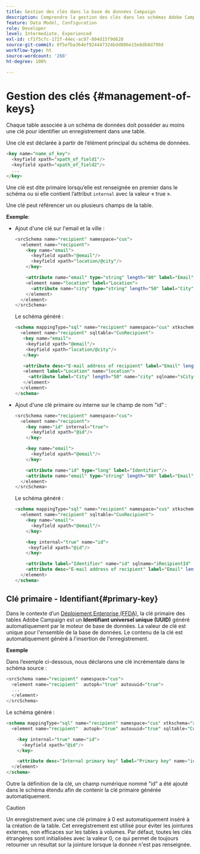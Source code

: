 ```yaml
---
title: Gestion des clés dans la base de données Campaign
description: Comprendre la gestion des clés dans les schémas Adobe Campaign
feature: Data Model, Configuration
role: Developer
level: Intermediate, Experienced
exl-id: cf1f5cfc-172f-44ec-ac97-804d15f9d628
source-git-commit: 0f5efba364ef924447324bdd806e15e6db8d799d
workflow-type: ht
source-wordcount: '268'
ht-degree: 100%

---
```


# Gestion des clés {#management-of-keys}

Chaque table associée à un schéma de données doit posséder au moins une clé pour identifier un enregistrement dans une table.

Une clé est déclarée à partir de l’élément principal du schéma de données.

```sql
<key name="name_of_key">
  <keyfield xpath="xpath_of_field1"/>
  <keyfield xpath="xpath_of_field2"/>
  ...
</key>
```

Une clé est dite primaire lorsqu’elle est renseignée en premier dans le schéma ou si elle contient l’attribut `internal` avec la valeur « true ».

Une clé peut référencer un ou plusieurs champs de la table.

**Exemple**:

* Ajout d&#39;une clé sur l&#39;email et la ville :

  ```sql
  <srcSchema name="recipient" namespace="cus">
    <element name="recipient">
      <key name="email">
        <keyfield xpath="@email"/> 
        <keyfield xpath="location/@city"/> 
      </key>
  
      <attribute name="email" type="string" length="80" label="Email" desc="E-mail address of recipient"/>
      <element name="location" label="Location">
        <attribute name="city" type="string" length="50" label="City" userEnum="city"/>
      </element>
    </element>
  </srcSchema>
  ```

  Le schéma généré :

  ```sql
  <schema mappingType="sql" name="recipient" namespace="cus" xtkschema="xtk:schema">  
    <element name="recipient" sqltable="CusRecipient">    
     <key name="email">      
      <keyfield xpath="@email"/>      
      <keyfield xpath="location/@city"/>    
     </key>    
  
     <attribute desc="E-mail address of recipient" label="Email" length="80" name="email" sqlname="sEmail" type="string"/>    
     <element label="Location" name="location">      
       <attribute label="City" length="50" name="city" sqlname="sCity" type="string" userEnum="city"/>    
     </element>  
    </element>
  </schema>
  ```

* Ajout d&#39;une clé primaire ou interne sur le champ de nom &quot;id&quot; :

  ```sql
  <srcSchema name="recipient" namespace="cus">
    <element name="recipient">
      <key name="id" internal="true">
        <keyfield xpath="@id"/> 
      </key>
  
      <key name="email">
        <keyfield xpath="@email"/> 
      </key>
  
      <attribute name="id" type="long" label="Identifier"/>
      <attribute name="email" type="string" length="80" label="Email" desc="E-mail address of recipient"/>
    </element>
  </srcSchema>
  ```

  Le schéma généré :

  ```sql
  <schema mappingType="sql" name="recipient" namespace="cus" xtkschema="xtk:schema">  
    <element name="recipient" sqltable="CusRecipient">    
      <key name="email">      
        <keyfield xpath="@email"/>    
      </key>  
  
      <key internal="true" name="id">      
       <keyfield xpath="@id"/>    
      </key>    
  
      <attribute label="Identifier" name="id" sqlname="iRecipientId" type="long"/>    
      <attribute desc="E-mail address of recipient" label="Email" length="80" name="email" sqlname="sEmail" type="string"/>  
    </element>
  </schema>
  ```

## Clé primaire - Identifiant{#primary-key}

Dans le contexte d’un [Déploiement Enterprise (FFDA)](../architecture/enterprise-deployment.md), la clé primaire des tables Adobe Campaign est un **Identifiant universel unique (UUID)** généré automatiquement par le moteur de base de données. La valeur de clé est unique pour l&#39;ensemble de la base de données. Le contenu de la clé est automatiquement généré à l&#39;insertion de l&#39;enregistrement.

**Exemple**

Dans l’exemple ci-dessous, nous déclarons une clé incrémentale dans le schéma source :

```sql
<srcSchema name="recipient" namespace="cus">
  <element name="recipient"  autopk="true" autouuid="true">
  ...
  </element>
</srcSchema>
```

Le schéma généré :

```sql
<schema mappingType="sql" name="recipient" namespace="cus" xtkschema="xtk:schema">  
  <element name="recipient"  autopk="true" autouuid="true" sqltable="CusRecipient"> 

    <key internal="true" name="id">
      <keyfield xpath="@id"/>
    </key>

    <attribute desc="Internal primary key" label="Primary key" name="id" sqlname="iRecipientId" type="long"/>
  </element>
</schema>
```

Outre la définition de la clé, un champ numérique nommé &quot;id&quot; a été ajouté dans le schéma étendu afin de contenir la clé primaire générée automatiquement.

>[!CAUTION]
>
>Un enregistrement avec une clé primaire à 0 est automatiquement inséré à la création de la table. Cet enregistrement est utilisé pour éviter les jointures externes, non efficaces sur les tables à volumes. Par défaut, toutes les clés étrangères sont initialisées avec la valeur 0, ce qui permet de toujours retourner un résultat sur la jointure lorsque la donnée n&#39;est pas renseignée.
